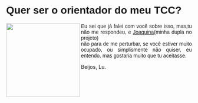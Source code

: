 <!DOCTYPE html>
<html>
  <head>
  </head>
    <body id="cor">
      <style>
         #titulo{
        font-family:arial;
        background-color(199, 193, 199);
        }
        #paragrafo{
        font-family:arial;
        fonte-size:25px;
       }
      </style>
      <h1 id="titulo">Quer ser o orientador do meu TCC? </h1>
      <img src="https://media1.tenor.com/images/9187a7bea0600ed2ae6a9cddfa4e906f/tenor.gif?itemid=5751222" width="200px" height="200px" align="left"/>
      <p id="paragrafo" align="justify">Eu sei que já falei com você sobre isso, mas,tu não me respondeu, e <a href="https://www.instagram.com/p/BxLpZsrn92u/?utm_source=ig_web_button_share_sheet">Joaquina</a>(minha dupla no projeto)<br>não para de me perturbar, se você estiver muito ocupado, ou simplismente não quiser, eu entendo, mas gostaria muito que tu  aceitasse.</p>  
      <p>Beijos, Lu.</p>
    </body>
<html>  
  
